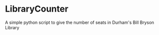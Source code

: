 # LibraryCounter
A simple python script to give the number of seats in Durham's Bill Bryson Library
